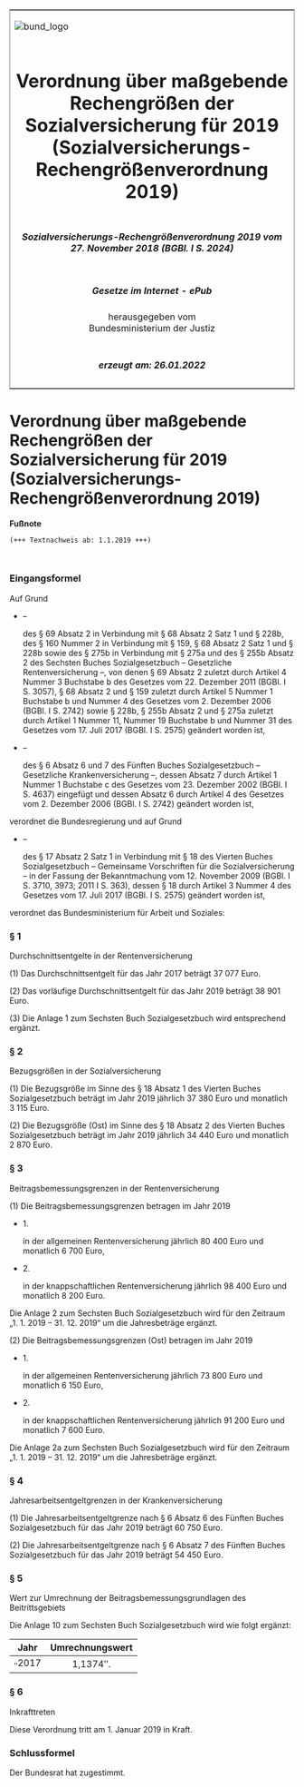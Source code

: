 <span id="DECKBLATT.html"></span>

<table border="0" frame="border" width="100%">

<tr valign="top">

<td align="left">

![bund\_logo](BfJ_2021_Web_de_de.gif)

</td>

<td align="right">

 

</td>

</tr>

<tr align="center" valign="middle">

<td colspan="2">

# Verordnung über maßgebende Rechengrößen der Sozialversicherung für 2019 (Sozialversicherungs-Rechengrößenverordnung 2019)

</td>

</tr>

<tr align="center" valign="middle">

<td colspan="2">

##### Sozialversicherungs-Rechengrößenverordnung 2019 vom 27. November 2018 (BGBl. I S. 2024)

</td>

</tr>

<tr align="center" valign="middle">

<td colspan="2">

  
  

##### Gesetze im Internet - ePub  
  
herausgegeben vom  
Bundesministerium der Justiz

</td>

</tr>

<tr align="center" valign="bottom">

<td colspan="2">

  
  

##### erzeugt am: 26.01.2022

</td>

</tr>

</table>

<span id="BJNR202400018.html"></span>

# Verordnung über maßgebende Rechengrößen der Sozialversicherung für 2019 (Sozialversicherungs-Rechengrößenverordnung 2019)

<div>

  
**Fußnote**

<div class="jnhtml">

<div>

<div class="jurAbsatz">

  

``` 
(+++ Textnachweis ab: 1.1.2019 +++)

 
```

</div>

</div>

</div>

</div>

<span id="BJNR202400018BJNE000100000.html"></span>

### Eingangsformel  

<div>

<div class="jnhtml">

<div>

<div class="jurAbsatz">

Auf Grund

  - –
    
    <div>
    
    des § 69 Absatz 2 in Verbindung mit § 68 Absatz 2 Satz 1 und § 228b,
    des § 160 Nummer 2 in Verbindung mit § 159, § 68 Absatz 2 Satz 1 und
    § 228b sowie des § 275b in Verbindung mit § 275a und des § 255b
    Absatz 2 des Sechsten Buches Sozialgesetzbuch – Gesetzliche
    Rentenversicherung –, von denen § 69 Absatz 2 zuletzt durch Artikel
    4 Nummer 3 Buchstabe b des Gesetzes vom 22. Dezember 2011 (BGBl. I
    S. 3057), § 68 Absatz 2 und § 159 zuletzt durch Artikel 5 Nummer 1
    Buchstabe b und Nummer 4 des Gesetzes vom 2. Dezember 2006 (BGBl. I
    S. 2742) sowie § 228b, § 255b Absatz 2 und § 275a zuletzt durch
    Artikel 1 Nummer 11, Nummer 19 Buchstabe b und Nummer 31 des
    Gesetzes vom 17. Juli 2017 (BGBl. I S. 2575) geändert worden ist,
    
    </div>

  - –
    
    <div>
    
    des § 6 Absatz 6 und 7 des Fünften Buches Sozialgesetzbuch –
    Gesetzliche Krankenversicherung –, dessen Absatz 7 durch Artikel 1
    Nummer 1 Buchstabe c des Gesetzes vom 23. Dezember 2002 (BGBl. I S.
    4637) eingefügt und dessen Absatz 6 durch Artikel 4 des Gesetzes vom
    2. Dezember 2006 (BGBl. I S. 2742) geändert worden ist,
    
    </div>

verordnet die Bundesregierung und auf Grund

  - –
    
    <div>
    
    des § 17 Absatz 2 Satz 1 in Verbindung mit § 18 des Vierten Buches
    Sozialgesetzbuch – Gemeinsame Vorschriften für die
    Sozialversicherung – in der Fassung der Bekanntmachung vom 12.
    November 2009 (BGBl. I S. 3710, 3973; 2011 I S. 363), dessen § 18
    durch Artikel 3 Nummer 4 des Gesetzes vom 17. Juli 2017 (BGBl. I S.
    2575) geändert worden ist,
    
    </div>

verordnet das Bundesministerium für Arbeit und Soziales:

</div>

</div>

</div>

</div>

<span id="BJNR202400018BJNE000200000.html"></span>

### § 1  
Durchschnittsentgelte in der Rentenversicherung

<div>

<div class="jnhtml">

<div>

<div class="jurAbsatz">

(1) Das Durchschnittsentgelt für das Jahr 2017 beträgt 37 077 Euro.

</div>

<div class="jurAbsatz">

(2) Das vorläufige Durchschnittsentgelt für das Jahr 2019 beträgt 38 901
Euro.

</div>

<div class="jurAbsatz">

(3) Die Anlage 1 zum Sechsten Buch Sozialgesetzbuch wird entsprechend
ergänzt.

</div>

</div>

</div>

</div>

<span id="BJNR202400018BJNE000300000.html"></span>

### § 2  
Bezugsgrößen in der Sozialversicherung

<div>

<div class="jnhtml">

<div>

<div class="jurAbsatz">

(1) Die Bezugsgröße im Sinne des § 18 Absatz 1 des Vierten Buches
Sozialgesetzbuch beträgt im Jahr 2019 jährlich 37 380 Euro und monatlich
3 115 Euro.

</div>

<div class="jurAbsatz">

(2) Die Bezugsgröße (Ost) im Sinne des § 18 Absatz 2 des Vierten Buches
Sozialgesetzbuch beträgt im Jahr 2019 jährlich 34 440 Euro und monatlich
2 870 Euro.

</div>

</div>

</div>

</div>

<span id="BJNR202400018BJNE000400000.html"></span>

### § 3  
Beitragsbemessungsgrenzen in der Rentenversicherung

<div>

<div class="jnhtml">

<div>

<div class="jurAbsatz">

(1) Die Beitragsbemessungsgrenzen betragen im Jahr 2019

  - 1\.
    
    <div>
    
    in der allgemeinen Rentenversicherung jährlich 80 400 Euro und
    monatlich 6 700 Euro,
    
    </div>

  - 2\.
    
    <div>
    
    in der knappschaftlichen Rentenversicherung jährlich 98 400 Euro und
    monatlich 8 200 Euro.
    
    </div>

Die Anlage 2 zum Sechsten Buch Sozialgesetzbuch wird für den Zeitraum
„1. 1. 2019 – 31. 12. 2019“ um die Jahresbeträge ergänzt.

</div>

<div class="jurAbsatz">

(2) Die Beitragsbemessungsgrenzen (Ost) betragen im Jahr 2019

  - 1\.
    
    <div>
    
    in der allgemeinen Rentenversicherung jährlich 73 800 Euro und
    monatlich 6 150 Euro,
    
    </div>

  - 2\.
    
    <div>
    
    in der knappschaftlichen Rentenversicherung jährlich 91 200 Euro und
    monatlich 7 600 Euro.
    
    </div>

Die Anlage 2a zum Sechsten Buch Sozialgesetzbuch wird für den Zeitraum
„1. 1. 2019 – 31. 12. 2019“ um die Jahresbeträge ergänzt.

</div>

</div>

</div>

</div>

<span id="BJNR202400018BJNE000500000.html"></span>

### § 4  
Jahresarbeitsentgeltgrenzen in der Krankenversicherung

<div>

<div class="jnhtml">

<div>

<div class="jurAbsatz">

(1) Die Jahresarbeitsentgeltgrenze nach § 6 Absatz 6 des Fünften Buches
Sozialgesetzbuch für das Jahr 2019 beträgt 60 750 Euro.

</div>

<div class="jurAbsatz">

(2) Die Jahresarbeitsentgeltgrenze nach § 6 Absatz 7 des Fünften Buches
Sozialgesetzbuch für das Jahr 2019 beträgt 54 450 Euro.

</div>

</div>

</div>

</div>

<span id="BJNR202400018BJNE000600000.html"></span>

### § 5  
Wert zur Umrechnung der Beitragsbemessungsgrundlagen des Beitrittsgebiets

<div>

<div class="jnhtml">

<div>

<div class="jurAbsatz">

Die Anlage 10 zum Sechsten Buch Sozialgesetzbuch wird wie folgt
ergänzt:  
  

|       Jahr       | Umrechnungswert |
| :--------------: | :-------------: |
| <sub>ʺ</sub>2017 |    1,1374ʺ.     |

</div>

</div>

</div>

</div>

<span id="BJNR202400018BJNE000700000.html"></span>

### § 6  
Inkrafttreten

<div>

<div class="jnhtml">

<div>

<div class="jurAbsatz">

Diese Verordnung tritt am 1. Januar 2019 in Kraft.

</div>

</div>

</div>

</div>

<span id="BJNR202400018BJNE000800000.html"></span>

### Schlussformel  

<div>

<div class="jnhtml">

<div>

<div class="jurAbsatz">

Der Bundesrat hat zugestimmt.

</div>

</div>

</div>

</div>
